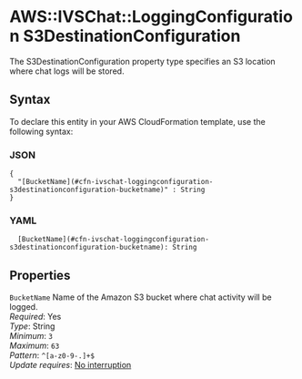 # AWS::IVSChat::LoggingConfiguration S3DestinationConfiguration<a name="aws-properties-ivschat-loggingconfiguration-s3destinationconfiguration"></a>

The S3DestinationConfiguration property type specifies an S3 location where chat logs will be stored\.

## Syntax<a name="aws-properties-ivschat-loggingconfiguration-s3destinationconfiguration-syntax"></a>

To declare this entity in your AWS CloudFormation template, use the following syntax:

### JSON<a name="aws-properties-ivschat-loggingconfiguration-s3destinationconfiguration-syntax.json"></a>

```
{
  "[BucketName](#cfn-ivschat-loggingconfiguration-s3destinationconfiguration-bucketname)" : String
}
```

### YAML<a name="aws-properties-ivschat-loggingconfiguration-s3destinationconfiguration-syntax.yaml"></a>

```
  [BucketName](#cfn-ivschat-loggingconfiguration-s3destinationconfiguration-bucketname): String
```

## Properties<a name="aws-properties-ivschat-loggingconfiguration-s3destinationconfiguration-properties"></a>

`BucketName`  <a name="cfn-ivschat-loggingconfiguration-s3destinationconfiguration-bucketname"></a>
Name of the Amazon S3 bucket where chat activity will be logged\.  
*Required*: Yes  
*Type*: String  
*Minimum*: `3`  
*Maximum*: `63`  
*Pattern*: `^[a-z0-9-.]+$`  
*Update requires*: [No interruption](https://docs.aws.amazon.com/AWSCloudFormation/latest/UserGuide/using-cfn-updating-stacks-update-behaviors.html#update-no-interrupt)